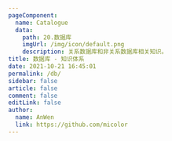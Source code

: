 ```yaml
---
pageComponent: 
  name: Catalogue
  data: 
    path: 20.数据库
    imgUrl: /img/icon/default.png
    description: 关系数据库和非关系数据库相关知识。
title: 数据库 - 知识体系
date: 2021-10-21 16:45:01
permalink: /db/
sidebar: false
article: false
comment: false
editLink: false
author: 
  name: AnWen
  link: https://github.com/micolor
---
```

